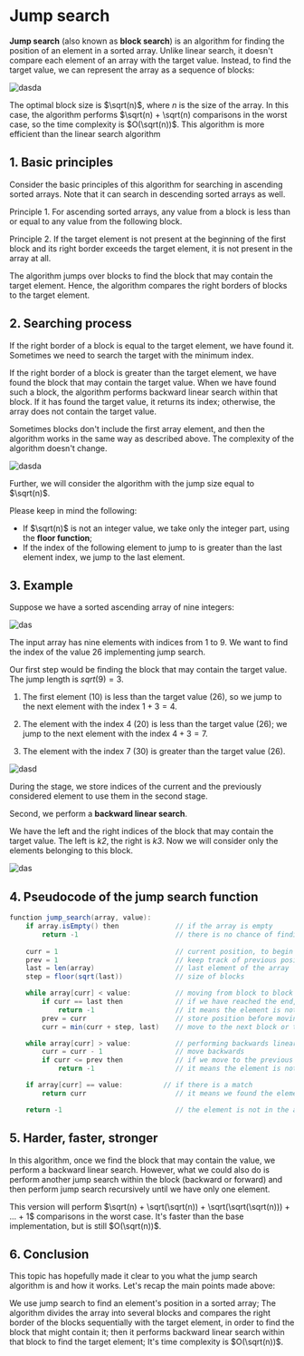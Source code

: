 # Jump search

**Jump search** (also known as **block search**) is an algorithm for finding the position of an element in a sorted array. Unlike linear search, it doesn't compare each element of an array with the target value. Instead, to find the target value, we can represent the array as a sequence of blocks:

![dasda](https://ucarecdn.com/7f57bec8-2c50-4aef-917e-aa356f95dea5/)

The optimal block size is $\sqrt(n)$, where $n$ is the size of the array. In this case, the algorithm performs $\sqrt(n) + \sqrt(n) comparisons in the worst case, so the time complexity is $O(\sqrt(n))$. This algorithm is more efficient than the linear search algorithm

## 1. Basic principles

Consider the basic principles of this algorithm for searching in ascending sorted arrays. Note that it can search in descending sorted arrays as well.

Principle 1. For ascending sorted arrays, any value from a block is less than or equal to any value from the following block.

Principle 2. If the target element is not present at the beginning of the first block and its right border exceeds the target element, it is not present in the array at all.

The algorithm jumps over blocks to find the block that may contain the target element. Hence, the algorithm compares the right borders of blocks to the target element.

## 2. Searching process

If the right border of a block is equal to the target element, we have found it. Sometimes we need to search the target with the minimum index.

If the right border of a block is greater than the target element, we have found the block that may contain the target value. When we have found such a block, the algorithm performs backward linear search within that block. If it has found the target value, it returns its index; otherwise, the array does not contain the target value.

Sometimes blocks don't include the first array element, and then the algorithm works in the same way as described above. The complexity of the algorithm doesn't change.

![dasda](https://ucarecdn.com/dcaa0784-bd52-4e59-ae07-5b213843dbe6/)

Further, we will consider the algorithm with the jump size equal to $\sqrt(n)$.

Please keep in mind the following:

- If $\sqrt(n)$ is not an integer value, we take only the integer part, using the **floor function**;
- If the index of the following element to jump to is greater than the last element index, we jump to the last element.

## 3. Example

Suppose we have a sorted ascending array of nine integers:

![das](https://ucarecdn.com/5ea65c6e-8ac1-4f99-a468-7514ac75d2c2/)

The input array has nine elements with indices from $1$ to $9$. We want to find the index of the value $26$ implementing jump search.

Our first step would be finding the block that may contain the target value. The jump length is $sqrt(9) = 3$.

1) The first element (10) is less than the target value (26), so we jump to the next element with the index $1 + 3 = 4$.

2) The element with the index $4$ (20) is less than the target value (26); we jump to the next element with the index $4+ 3 = 7$.

3) The element with the index $7$ (30) is greater than the target value (26).

![dasd](https://ucarecdn.com/7ee602fa-d509-4ca1-87fb-f1f339e3d9ae/)

During the stage, we store indices of the current and the previously considered element to use them in the second stage.

Second, we perform a **backward linear search**.

We have the left and the right indices of the block that may contain the target value. The left is *k2*, the right is *k3*. Now we will consider only the elements belonging to this block.

![das](https://ucarecdn.com/1a0e08e4-e72a-40ed-a744-8e7a6b576e35/)

## 4. Pseudocode of the jump search function

```java
function jump_search(array, value):
    if array.isEmpty() then              // if the array is empty
        return -1                        // there is no chance of finding the element
    
    curr = 1                             // current position, to begin with is 1
    prev = 1                             // keep track of previous position
    last = len(array)                    // last element of the array
    step = floor(sqrt(last))             // size of blocks

    while array[curr] < value:           // moving from block to block
        if curr == last then             // if we have reached the end, and still not found
            return -1                    // it means the element is not in the array
        prev = curr                      // store position before moving forward
        curr = min(curr + step, last)    // move to the next block or the last element if we already are in the last block

    while array[curr] > value:           // performing backwards linear search until we find it
        curr = curr - 1                  // move backwards
        if curr <= prev then             // if we move to the previous block and still not found 
            return -1                    // it means the element is not there

    if array[curr] == value:          // if there is a match
        return curr                      // it means we found the element

    return -1                            // the element is not in the array
```

## 5. Harder, faster, stronger

In this algorithm, once we find the block that may contain the value, we perform a backward linear search. However, what we could also do is perform another jump search within the block (backward or forward) and then perform jump search recursively until we have only one element.

This version will perform $\sqrt(n) + \sqrt(\sqrt(n)) + \sqrt(\sqrt(\sqrt(n))) + ... + 1$ comparisons in the worst case. It's faster than the base implementation, but is still $O(\sqrt(n))$.

## 6. Conclusion

This topic has hopefully made it clear to you what the jump search algorithm is and how it works. Let's recap the main points made above:

We use jump search to find an element's position in a sorted array;
The algorithm divides the array into several blocks and compares the right border of the blocks sequentially with the target element, in order to find the block that might contain it; then it performs backward linear search within that block to find the target element;
It's time complexity is $O(\sqrt(n))$.
